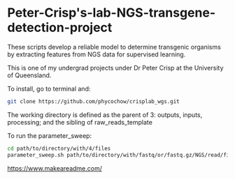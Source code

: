 # Peter-Crisp's-lab-NGS-transgene-detection-project
These scripts develop a reliable model to determine transgenic organisms by extracting features from NGS data for supervised learning.

This is one of my undergrad projects under Dr Peter Crisp at the University of Queensland.
 
To install, go to terminal and:
```bash
git clone https://github.com/phycochow/crisplab_wgs.git
```

The working directory is defined as the parent of 3: outputs, inputs, processing; and the sibling of raw_reads_template 

To run the parameter_sweep:
```bash
cd path/to/directory/with/4/files
parameter_sweep.sh path/to/directory/with/fastq/or/fastq.gz/NGS/read/files
```
https://www.makeareadme.com/
